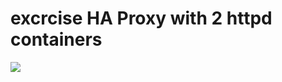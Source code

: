 <h1>excrcise HA Proxy with 2 httpd containers</h1>
<img src=https://github.com/omarfadl/compose/blob/master/HAproxy.drawio.png?raw=true></img>

